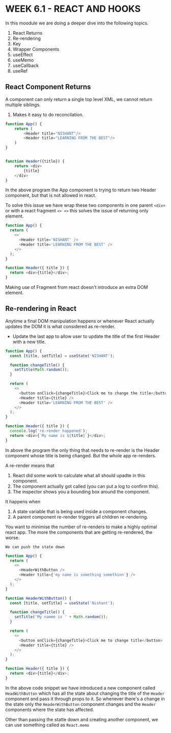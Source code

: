 # WEEK 6.1 - REACT AND HOOKS

In this moodule we are doing a deeper dive into the following topics.

1. React Returns
2. Re-rendering
3. Key
4. Wrapper Components
5. useEffect
6. useMemo
7. useCallback
8. useRef

## React Component Returns

A component can only return a single top level XML, we cannot return multiple siblings.

1. Makes it easy to do reconcilation.

```js
function App() {
    return (
        <Header title="NISHANT"/>
        <Header title="LEARNING FROM THE BEST"/>
    )
}


function Header({title}) {
    return <div>
        {title}
    </div>
}
```

In the above program the App component is trying to return two Header component, but that is not allowed in react.

To solve this issue we have wrap these two components in one parent `<div>` or with a react fragment `<> <>` this solves the issue of returning only element.

```js
function App() {
  return (
    <>
      <Header title='NISHANT' />
      <Header title='LEARNING FROM THE BEST' />
    </>
  );
}

function Header({ title }) {
  return <div>{title}</div>;
}
```

Making use of Fragment from react doesn't introduce an extra DOM element.

## Re-rendering in React

Anytime a final DOM manipulation happens or whenever React actually updates the DOM it is what considered as re-render.

- Update the last app to allow user to update the title of the first Header with a new title.

```js
function App() {
  const [title, setTitle] = useState('NISHANT');

  function changeTitle() {
    setTitle(Math.random());
  }

  return (
    <>
      <button onClick={changeTitle}>Click me to change the title</button>
      <Header title={title} />
      <Header title='LEARNING FROM THE BEST' />
    </>
  );
}

function Header({ title }) {
  console.log('re-render happened');
  return <div>{`My name is ${title}`}</div>;
}
```

In above the program the only thing that needs to re-render is the Header component whose title is being changed.
But the whole app re-renders.

A re-render means that

1. React did some work to calculate what all should upadte in this component.
2. The component actually got called (you can put a log to confirm this).
3. The inspector shows you a bounding box around the component.

It happens when

1. A state variable that is being used inside a component changes.
2. A parent component re-render triggers all children re-rendering.

You want to minimise the number of re-renders to make a highly optimal react app.
The more the components that are getting re-rendered, the worse.

`We can push the state down`

```js
function App() {
  return (
    <>
      <HeaderWithButton />
      <Header title={'my name is something somethinn'} />
    </>
  );
}

function HeaderWithButton() {
  const [title, setTitle] = useState('Nishant');

  function changeTitle() {
    setTitle('My namme is ' + Math.random());
  }

  return (
    <>
      <button onClick={changeTitle}>Click me to change title</button>
      <Header title={title} />
    </>
  );
}

function Header({ title }) {
  return <div>{title}</div>;
}
```

In the above code snippet we have introduced a new component called `HeadWithButton` which has all the state about changing the title of the `Header` component and pass it through props to it.
So whenever there's a change in the state only the `HeaderWithButton`
component changes and the `Header` components where the state has affected.

Other than passing the statte down and creating another component, we can use something called as `React.memo`
